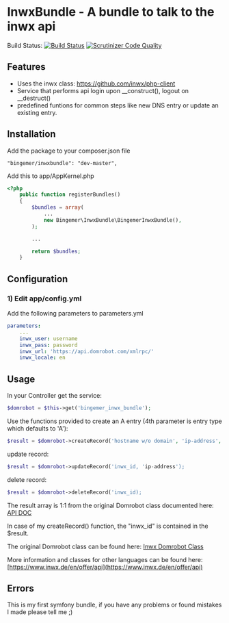 InwxBundle - A bundle to talk to the inwx api
=============================================

Build Status: [![Build Status](https://scrutinizer-ci.com/g/bingemer/InwxBundle/badges/build.png?b=master)](https://scrutinizer-ci.com/g/bingemer/InwxBundle/build-status/master)
[![Scrutinizer Code Quality](https://scrutinizer-ci.com/g/bingemer/InwxBundle/badges/quality-score.png?b=master)](https://scrutinizer-ci.com/g/bingemer/InwxBundle/?branch=master)

Features
--------

 * Uses the inwx class: https://github.com/inwx/php-client
 * Service that performs api login upon __construct(), logout on __destruct()
 * predefined funtions for common steps like new DNS entry or update an existing entry.

Installation
-----------------------------------

Add the package to your composer.json file
```
"bingemer/inwxbundle": "dev-master",
```

Add this to app/AppKernel.php
```php
<?php
    public function registerBundles()
    {
        $bundles = array(
            ...
            new Bingemer\InwxBundle\BingemerInwxBundle(),
        );

        ...

        return $bundles;
    }
```


Configuration
-------------

### 1) Edit app/config.yml

Add the following parameters to parameters.yml
```yaml
parameters:
    ...
    inwx_user: username
    inwx_pass: password
    inwx_url: 'https://api.domrobot.com/xmlrpc/'
    inwx_locale: en
```

Usage
-----
In your Controller get the service:
```php
$domrobot = $this->get('bingemer_inwx_bundle');
```

Use the functions provided to create an A entry (4th parameter is entry type which defaults to 'A'):
```php
$result = $domrobot->createRecord('hostname w/o domain', 'ip-address', 'domain');
```
update record:
```php
$result = $domrobot->updateRecord('inwx_id, 'ip-address');
```
delete record:
```php
$result = $domrobot->deleteRecord('inwx_id);
```

The result array is 1:1 from the original Domrobot class documented here:
[API DOC](https://www.inwx.de/en/help/apidoc)

In case of my createRecord() function, the "inwx_id" is contained in the $result.

The original Domrobot class can be found here:
[Inwx Domrobot Class](https://github.com/inwx/php-client)

More information and classes for other languages can be found here:
[https://www.inwx.de/en/offer/api](https://www.inwx.de/en/offer/api)

Errors
------
This is my first symfony bundle, if you have any problems or found mistakes I made please tell me ;)
